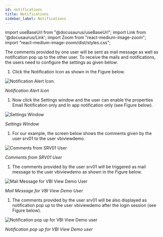 ```yaml
---
id: notifications
title: Notifications
sidebar_label: Notifications
---
```

import useBaseUrl from "@docusaurus/useBaseUrl"; 
import Link from '@docusaurus/Link'; 
import Zoom from "react-medium-image-zoom"; 
import "react-medium-image-zoom/dist/styles.css";

The comments provided by one user will be sent as mail message as well as notification pop up to the other user. To receive the mails and notifications, the users need to configure the settings as given below:

1. Click the Notification Icon as shown in the Figure below.

  <div class="center">
    <Zoom>
      <img alt="Notification Alert Icon" src={useBaseUrl('doc-images/user-guide/nt1.png')}/>
    </Zoom>
  </div>

*Notification Alert Icon*

1. Now click the Settings window and the user can enable the properties Email Notification only and In app notification only (see Figure below).

  <div class="center">
    <Zoom>
      <img alt="Settings Window" src={useBaseUrl('doc-images/user-guide/nt2.png')}/>
    </Zoom>
  </div>

*Settings Window*

1. For our example, the screen below shows the comments given by the user srv01 to the user vbiviewdemo.

  <div class="center">
    <Zoom>
      <img alt="Comments from SRV01 User" src={useBaseUrl('doc-images/user-guide/nt3.png')}/>
    </Zoom>
  </div>

*Comments from SRV01 User*

1. The comments provided by the user srv01 will be triggered as mail message to the user vbiviewdemo as shown in the Figure below.

  <div class="center">
    <Zoom>
      <img alt="Mail Message for VBI View Demo User" src={useBaseUrl('doc-images/user-guide/nt4.png')}/>
    </Zoom>
  </div>

*Mail Message for VBI View Demo User*

1.  The comments provided by the user srv01 will be also displayed as notification pop up to the user vbiviewdemo after the login session (see Figure below).

  <div class="center">
    <Zoom>
      <img alt="Notification pop up for VBI View Demo user" src={useBaseUrl('doc-images/user-guide/nt5.png')}/>
    </Zoom>
  </div>

*Notification pop up for VBI View Demo user*
